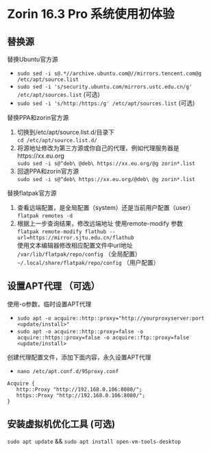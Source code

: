 # Zorin 16.3 Pro 系统使用初体验
## 替换源
替换Ubuntu官方源
- `sudo sed -i s@.*//archive.ubuntu.com@//mirrors.tencent.com@g /etc/apt/source.list`
- `sudo sed -i 's/security.ubuntu.com/mirrors.ustc.edu.cn/g' /etc/apt/sources.list` (可选)
- `sudo sed -i 's/http:/https:/g' /etc/apt/sources.list` (可选)
 
替换PPA和zorin官方源
1. 切换到/etc/apt/source.list.d/目录下  
`cd /etc/apt/source.list.d/`
2. 将源地址修改为第三方源或你自己的代理，例如代理服务器是https://xx.eu.org<br>
`sudo sed -i s@^deb\ @deb\ https://xx.eu.org/@g zorin*.list`<br>
3. 回退PPA和zorin官方源   
`sudo sed -i s@^deb\ https://xx.eu.org/@deb\ @g zorin*.list`

替换flatpak官方源
1. 查看远端配置，是全局配置（system）还是当前用户配置（user）    
`flatpak remotes -d`
2. 根据上一步查询结果，修改远端地址
使用remote-modify 参数    
`flatpak remote-modify flathub --url=https://mirror.sjtu.edu.cn/flathub`    
使用文本编辑器修改相应配置文件中url地址    
`/var/lib/flatpak/repo/config`  （全局配置）    
`~/.local/share/flatpak/repo/config`  （用户配置）
     

## 设置APT代理 （可选）
使用-o参数，临时设置APT代理
  + `sudo apt -o acquire::http::proxy="http://yourproxyserver:port <update/install>"`  
  + `sudo apt -o acquire::http::proxy=false -o acquire::https::proxy=false -o acquire::ftp::proxy=false <update/install>`

创建代理配置文件，添加下面内容，永久设置APT代理
  + `nano /etc/apt.conf.d/95proxy.conf`
```
Acquire {
   http::Proxy "http://192.168.0.106:8080/";
   https::Proxy "http://192.168.0.106:8080/";
}
```

## 安装虚拟机优化工具 (可选)
`sudo apt update` &&
`sudo apt install open-vm-tools-desktop`


